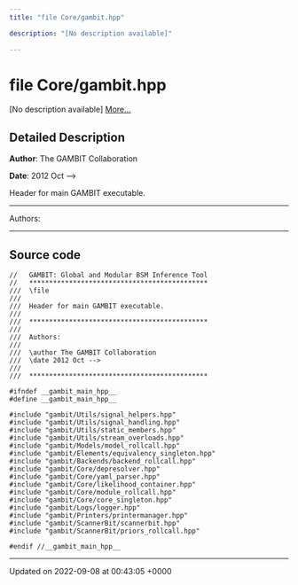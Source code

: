 ```yaml
---
title: "file Core/gambit.hpp"

description: "[No description available]"

---
```


# file Core/gambit.hpp

[No description available] [More...](#detailed-description)

## Detailed Description


**Author**: The GAMBIT Collaboration 

**Date**: 2012 Oct -->

Header for main GAMBIT executable.



------------------

Authors:



------------------




## Source code

```
//   GAMBIT: Global and Modular BSM Inference Tool
//   *********************************************
///  \file
///
///  Header for main GAMBIT executable.
///
///  *********************************************
///
///  Authors:
///
///  \author The GAMBIT Collaboration
///  \date 2012 Oct -->
///
///  *********************************************

#ifndef __gambit_main_hpp__
#define __gambit_main_hpp__

#include "gambit/Utils/signal_helpers.hpp"
#include "gambit/Utils/signal_handling.hpp"
#include "gambit/Utils/static_members.hpp"
#include "gambit/Utils/stream_overloads.hpp"
#include "gambit/Models/model_rollcall.hpp"
#include "gambit/Elements/equivalency_singleton.hpp"
#include "gambit/Backends/backend_rollcall.hpp"
#include "gambit/Core/depresolver.hpp"
#include "gambit/Core/yaml_parser.hpp"
#include "gambit/Core/likelihood_container.hpp"
#include "gambit/Core/module_rollcall.hpp"
#include "gambit/Core/core_singleton.hpp"
#include "gambit/Logs/logger.hpp"
#include "gambit/Printers/printermanager.hpp"
#include "gambit/ScannerBit/scannerbit.hpp"
#include "gambit/ScannerBit/priors_rollcall.hpp"

#endif //__gambit_main_hpp__
```


-------------------------------

Updated on 2022-09-08 at 00:43:05 +0000
